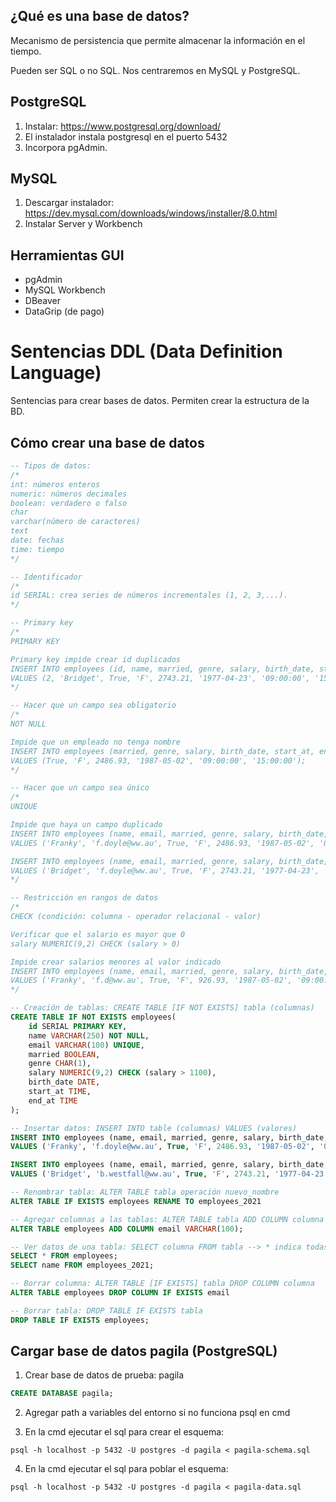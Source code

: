 ## ¿Qué es una base de datos?
Mecanismo de persistencia que permite almacenar la información en el tiempo.

Pueden ser SQL o no SQL. Nos centraremos en MySQL y PostgreSQL.

## PostgreSQL
1. Instalar: https://www.postgresql.org/download/
2. El instalador instala postgresql en el puerto 5432
3. Incorpora pgAdmin.


## MySQL
1. Descargar instalador: https://dev.mysql.com/downloads/windows/installer/8.0.html
2. Instalar Server y Workbench

## Herramientas GUI
* pgAdmin
* MySQL Workbench
* DBeaver
* DataGrip (de pago)

# Sentencias DDL (Data Definition Language)
Sentencias para crear bases de datos. Permiten crear la estructura de la BD.

## Cómo crear una base de datos
```sql
-- Tipos de datos:
/*
int: números enteros
numeric: números decimales
boolean: verdadero o falso
char
varchar(número de caracteres)
text
date: fechas
time: tiempo
*/

-- Identificador
/* 
id SERIAL: crea series de números incrementales (1, 2, 3,...).
*/

-- Primary key
/*
PRIMARY KEY

Primary key impide crear id duplicados
INSERT INTO employees (id, name, married, genre, salary, birth_date, start_at, end_at) 
VALUES (2, 'Bridget', True, 'F', 2743.21, '1977-04-23', '09:00:00', '15:00:00'); 
*/

-- Hacer que un campo sea obligatorio 
/*
NOT NULL

Impide que un empleado no tenga nombre
INSERT INTO employees (married, genre, salary, birth_date, start_at, end_at) 
VALUES (True, 'F', 2486.93, '1987-05-02', '09:00:00', '15:00:00');
*/

-- Hacer que un campo sea único
/*
UNIQUE

Impide que haya un campo duplicado
INSERT INTO employees (name, email, married, genre, salary, birth_date, start_at, end_at) 
VALUES ('Franky', 'f.doyle@ww.au', True, 'F', 2486.93, '1987-05-02', '09:00:00', '15:00:00');

INSERT INTO employees (name, email, married, genre, salary, birth_date, start_at, end_at) 
VALUES ('Bridget', 'f.doyle@ww.au', True, 'F', 2743.21, '1977-04-23', '09:00:00', '15:00:00');
*/

-- Restricción en rangos de datos
/*
CHECK (condición: columna - operador relacional - valor)

Verificar que el salario es mayor que 0
salary NUMERIC(9,2) CHECK (salary > 0)

Impide crear salarios menores al valor indicado
INSERT INTO employees (name, email, married, genre, salary, birth_date, start_at, end_at) 
VALUES ('Franky', 'f.d@ww.au', True, 'F', 926.93, '1987-05-02', '09:00:00', '15:00:00');
*/

-- Creación de tablas: CREATE TABLE [IF NOT EXISTS] tabla (columnas)
CREATE TABLE IF NOT EXISTS employees(
    id SERIAL PRIMARY KEY, 
    name VARCHAR(250) NOT NULL,
    email VARCHAR(100) UNIQUE,
    married BOOLEAN,
    genre CHAR(1),
    salary NUMERIC(9,2) CHECK (salary > 1100),
    birth_date DATE,
    start_at TIME,
    end_at TIME
);

-- Insertar datos: INSERT INTO table (columnas) VALUES (valores)
INSERT INTO employees (name, email, married, genre, salary, birth_date, start_at, end_at) 
VALUES ('Franky', 'f.doyle@ww.au', True, 'F', 2486.93, '1987-05-02', '09:00:00', '15:00:00');

INSERT INTO employees (name, email, married, genre, salary, birth_date, start_at, end_at) 
VALUES ('Bridget', 'b.westfall@ww.au', True, 'F', 2743.21, '1977-04-23', '09:00:00', '15:00:00');

-- Renombrar tabla: ALTER TABLE tabla operación nuevo_nombre
ALTER TABLE IF EXISTS employees RENAME TO employees_2021

-- Agregar columnas a las tablas: ALTER TABLE tabla ADD COLUMN columna
ALTER TABLE employees ADD COLUMN email VARCHAR(100);

-- Ver datos de una tabla: SELECT columna FROM tabla --> * indica todas las columnas
SELECT * FROM employees;
SELECT name FROM employees_2021;

-- Borrar columna: ALTER TABLE [IF EXISTS] tabla DROP COLUMN columna
ALTER TABLE employees DROP COLUMN IF EXISTS email

-- Borrar tabla: DROP TABLE IF EXISTS tabla
DROP TABLE IF EXISTS employees;
```

## Cargar base de datos pagila (PostgreSQL)
1. Crear base de datos de prueba: pagila
   
```sql 
CREATE DATABASE pagila; 
```

2. Agregar path a variables del entorno si no funciona psql en cmd

3. En la cmd ejecutar el sql para crear el esquema:
```
psql -h localhost -p 5432 -U postgres -d pagila < pagila-schema.sql
```
4. En la cmd ejecutar el sql para poblar el esquema:
```
psql -h localhost -p 5432 -U postgres -d pagila < pagila-data.sql
```